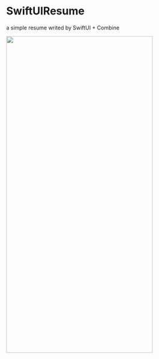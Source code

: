 # SwiftUIResume
a simple resume writed by SwiftUI + Combine

<img src="https://github.com/chr1s78/SwiftUIResume/blob/main/Record.gif" width="390" height="844"/>


